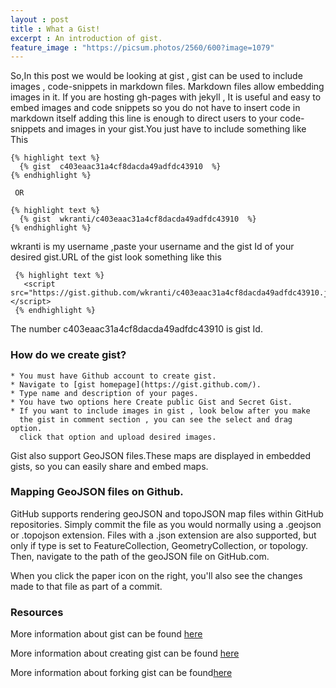 ```yaml
---
layout : post
title : What a Gist!
excerpt : An introduction of gist.
feature_image : "https://picsum.photos/2560/600?image=1079"
---
```

So,In this post we would be looking at gist , gist can be used to include
images , code-snippets in markdown files. Markdown files allow embedding images
in it.
If you are hosting gh-pages with jekyll , It is useful and easy to embed images
and code snippets so you do not have to insert code in markdown itself
adding this line is enough to direct users to your code-snippets and images
in your gist.You just have to include something like This

    {% highlight text %}
      {% gist  c403eaac31a4cf8dacda49adfdc43910  %}
    {% endhighlight %}

     OR

    {% highlight text %}
      {% gist  wkranti/c403eaac31a4cf8dacda49adfdc43910  %}
    {% endhighlight %}

  wkranti is my username ,paste your username and the gist Id of your desired
  gist.URL of the gist look something like this

     {% highlight text %}
       <script src="https://gist.github.com/wkranti/c403eaac31a4cf8dacda49adfdc43910.js"></script>
     {% endhighlight %}

   The number  c403eaac31a4cf8dacda49adfdc43910 is gist Id.

### How do we create gist?
    * You must have Github account to create gist.
    * Navigate to [gist homepage](https://gist.github.com/).
    * Type name and description of your pages.
    * You have two options here Create public Gist and Secret Gist.
    * If you want to include images in gist , look below after you make
      the gist in comment section , you can see the select and drag option.
      click that option and upload desired images.

  Gist also support GeoJSON files.These maps are displayed in embedded gists,
  so you can easily share and embed maps.

### Mapping GeoJSON files on Github.
  GitHub supports rendering geoJSON and topoJSON map files within GitHub
  repositories. Simply commit the file as you would normally using a .geojson
  or .topojson extension. Files with a .json extension are also supported, but
  only if type is set to FeatureCollection, GeometryCollection, or topology.
  Then, navigate to the path of the geoJSON file on GitHub.com.

  When you click the paper icon on the right, you'll also see the changes made
  to that file as part of a commit.

### Resources
  More information about gist can be found [here](https://help.github.com/articles/about-gists/)

  More information about creating gist can be found [here](https://help.github.com/articles/creating-gists/)

  More information about forking gist can be found[here](https://help.github.com/articles/forking-and-cloning-gists/)
